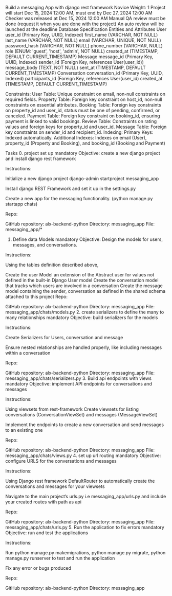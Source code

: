 Build a messaging App with django rest framework
 Novice
 Weight: 1
 Project will start Dec 15, 2024 12:00 AM, must end by Dec 27, 2024 12:00 AM
 Checker was released at Dec 15, 2024 12:00 AM
 Manual QA review must be done (request it when you are done with the project)
 An auto review will be launched at the deadline
Database Specification
Entities and Attributes
User
user_id (Primary Key, UUID, Indexed)
first_name (VARCHAR, NOT NULL)
last_name (VARCHAR, NOT NULL)
email (VARCHAR, UNIQUE, NOT NULL)
password_hash (VARCHAR, NOT NULL)
phone_number (VARCHAR, NULL)
role (ENUM: 'guest', 'host', 'admin', NOT NULL)
created_at (TIMESTAMP, DEFAULT CURRENT_TIMESTAMP)
Message
message_id (Primary Key, UUID, Indexed)
sender_id (Foreign Key, references User(user_id))
message_body (TEXT, NOT NULL)
sent_at (TIMESTAMP, DEFAULT CURRENT_TIMESTAMP)
  Conversation
    conversation_id (Primary Key, UUID, Indexed)
    participants_id (Foreign Key, references User(user_id)
    created_at (TIMESTAMP, DEFAULT CURRENT_TIMESTAMP)

Constraints:
User Table: Unique constraint on email, non-null constraints on required fields.
Property Table: Foreign key constraint on host_id, non-null constraints on essential attributes.
Booking Table: Foreign key constraints on property_id and user_id, status must be one of pending, confirmed, or canceled.
Payment Table: Foreign key constraint on booking_id, ensuring payment is linked to valid bookings.
Review Table: Constraints on rating values and foreign keys for property_id and user_id.
Message Table: Foreign key constraints on sender_id and recipient_id.
Indexing:
Primary Keys: Indexed automatically.
Additional Indexes: Indexes on email (User), property_id (Property and Booking), and booking_id (Booking and Payment)


Tasks
0. project set up
mandatory
Objective: create a new django project and install django rest framework

Instructions:

Initialize a new django project django-admin startproject messaging_app

Install django REST Framework and set it up in the settings.py

Create a new app for the messaging functionality. (python manage.py startapp chats)

Repo:

GitHub repository: alx-backend-python
Directory: messaging_app
File: messaging_app/*
1. Define data Models
mandatory
Objective: Design the models for users, messages, and conversations.

Instructions:

Using the tables definition described above,

Create the user Model an extension of the Abstract user for values not defined in the built-in Django User model
Create the conversation model that tracks which users are involved in a conversation
Create the message model containing the sender, conversation as defined in the shared schema attached to this project
Repo:

GitHub repository: alx-backend-python
Directory: messaging_app
File: messaging_app/chats/models.py
2. create serializers to define the many to many relationships
mandatory
Objective: build serializers for the models

Instructions:

Create Serializers for Users, conversation and message

Ensure nested relationships are handled properly, like including messages within a conversation

Repo:

GitHub repository: alx-backend-python
Directory: messaging_app
File: messaging_app/chats/serializers.py
3. Build api endpoints with views
mandatory
Objective: implement API endpoints for conversations and messages

Instructions:

Using viewsets from rest-framework Create viewsets for listing conversations (ConversationViewSet) and messages (MessageViewSet)

Implement the endpoints to create a new conversation and send messages to an existing one

Repo:

GitHub repository: alx-backend-python
Directory: messaging_app
File: messaging_app/chats/views.py
4. set up url routing
mandatory
Objective: configure URLS for the conversations and messages

Instructions:

Using Django rest framework DefaultRouter to automatically create the conversations and messages for your viewsets

Navigate to the main project’s urls.py i.e messaging_app/urls.py and include your created routes with path as api

Repo:

GitHub repository: alx-backend-python
Directory: messaging_app
File: messaging_app/chats/urls.py
5. Run the application to fix errors
mandatory
Objective: run and test the applications

Instructions:

Run python manage.py makemigrations, python manage.py migrate, python manage.py runserver to test and run the application

Fix any error or bugs produced

Repo:

GitHub repository: alx-backend-python
Directory: messaging_app
